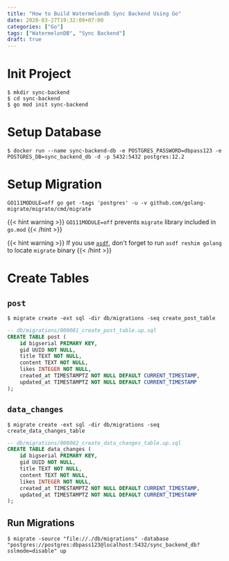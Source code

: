 ```yaml
---
title: "How to Build Watermelondb Sync Backend Using Go"
date: 2020-03-27T19:32:09+07:00
categories: ["Go"]
tags: ["WatermelonDB", "Sync Backend"]
draft: true
---
```



# Init Project

```shell
$ mkdir sync-backend
$ cd sync-backend
$ go mod init sync-backend
```

<!--more-->

# Setup Database

```shell
$ docker run --name sync-backend-db -e POSTGRES_PASSWORD=dbpass123 -e POSTGRES_DB=sync_backend_db -d -p 5432:5432 postgres:12.2
```

# Setup Migration

```shell
GO111MODULE=off go get -tags 'postgres' -u -v github.com/golang-migrate/migrate/cmd/migrate
```

{{< hint warning >}}
`GO111MODULE=off` prevents `migrate` library included in `go.mod`
{{< /hint >}}

{{< hint warning >}}
If you use [`asdf`](https://github.com/asdf-vm/asdf), don't forget to run `asdf reshim golang` to locate `migrate` binary
{{< /hint >}}


# Create Tables

## `post`

```shell
$ migrate create -ext sql -dir db/migrations -seq create_post_table
```

```sql
-- db/migrations/000001_create_post_table.up.sql
CREATE TABLE post (
    id bigserial PRIMARY KEY,
    gid UUID NOT NULL,
    title TEXT NOT NULL,
    content TEXT NOT NULL,
    likes INTEGER NOT NULL,
    created_at TIMESTAMPTZ NOT NULL DEFAULT CURRENT_TIMESTAMP,
    updated_at TIMESTAMPTZ NOT NULL DEFAULT CURRENT_TIMESTAMP
);
```

## `data_changes`

```shell
$ migrate create -ext sql -dir db/migrations -seq create_data_changes_table
```

```sql
-- db/migrations/000002_create_data_changes_table.up.sql
CREATE TABLE data_changes (
    id bigserial PRIMARY KEY,
    gid UUID NOT NULL,
    title TEXT NOT NULL,
    content TEXT NOT NULL,
    likes INTEGER NOT NULL,
    created_at TIMESTAMPTZ NOT NULL DEFAULT CURRENT_TIMESTAMP,
    updated_at TIMESTAMPTZ NOT NULL DEFAULT CURRENT_TIMESTAMP
);
```

## Run Migrations

```shell
$ migrate -source "file://./db/migrations" -database "postgres://postgres:dbpass123@localhost:5432/sync_backend_db?sslmode=disable" up
```
